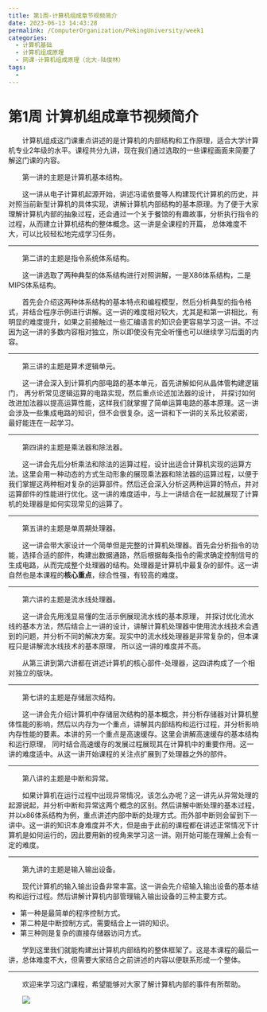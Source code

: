 ```yaml
---
title: 第1周-计算机组成章节视频简介
date: 2023-06-13 14:43:28
permalink: /ComputerOrganization/PekingUniversity/week1
categories:
  - 计算机基础
  - 计算机组成原理
  - 网课-计算机组成原理（北大-陆俊林）
tags:
  - 
---
```

# 第1周 计算机组成章节视频简介

　　计算机组成这门课重点讲述的是计算机的内部结构和工作原理，适合大学计算机专业2年级的水平。课程共分九讲，现在我们通过选取的一些课程画面来简要了解这门课的内容。

<!-- more -->

　　第一讲的主题是计算机基本结构。​

　　这一讲从电子计算机起源开始，讲述冯诺依曼等人构建现代计算机的历史，并对照当前新型计算机的具体实现，讲解计算机内部结构的基本原理。为了便于大家理解计算机内部的抽象过程，还会通过一个关于餐馆的有趣故事，分析执行指令的过程，从而建立计算机结构的整体概念。这一讲是全课程的开篇， 总体难度不大，可以比较轻松地完成学习任务。

---

　　第二讲的主题是指令系统体系结构。​

　　这一讲选取了两种典型的体系结构进行对照讲解，一是X86体系结构，二是MIPS体系结构。

　　首先会介绍这两种体系结构的基本特点和编程模型，然后分析典型的指令格式，并结合程序示例进行讲解。这一讲的难度相对较大，尤其是和第一讲相比，有明显的难度提升，如果之前接触过一些汇编语言的知识会更容易学习这一讲。不过因为这一讲的多数内容相对独立，所以即使没有完全听懂也可以继续学习后面的内容。

---

　　第三讲的主题是算术逻辑单元。

　　这一讲会深入到计算机内部电路的基本单元，首先讲解如何从晶体管构建逻辑门， 再分析常见逻辑运算的电路实现，然后重点论述加法器的设计， 并探讨如何改进加法器以提高运算性能，这样我们就掌握了简单运算电路的基本原理。这一讲会涉及一些集成电路的知识，但不会很复杂。这一讲和下一讲的关系比较紧密， 最好能连在一起学习。

---

　　第四讲的主题是乘法器和除法器。

　　这一讲会先后分析乘法和除法的运算过程，设计出适合计算机实现的运算方法。这里会用一种动态的方式生动形象的展现乘法器和除法器的运算过程，以便于我们掌握这两种相对复杂的运算部件。然后还会深入分析这两种运算的特点，并对运算部件的性能进行优化。这一讲的难度适中，与上一讲结合在一起就展现了计算机的处理器是如何实现常见的运算了。

---

　　第五讲的主题是单周期处理器。

　　这一讲会带大家设计一个简单但是完整的计算机处理器。首先会分析指令的功能，选择合适的部件，构建出数据通路，然后根据每条指令的需求确定控制信号的生成电路，从而完成整个处理器的结构。处理器是计算机中最复杂的部件。这一讲自然也是本课程的**核心重点**，综合性强，有较高的难度。

---

　　第六讲的主题是流水线处理器。

　　这一讲会先用浅显易懂的生活示例展现流水线的基本原理， 并探讨优化流水线的基本方法，然后结合上一讲的设计，讲解计算机处理器中使用流水线技术会遇到的问题，并分析不同的解决方案。现实中的流水线处理器是非常复杂的，但本课程只是讲解流水线技术的基本原理， 所以这一讲的难度并不高。

　　从第三讲到第六讲都在讲述计算机的核心部件-处理器，这四讲构成了一个相对独立的版块。

---

　　第七讲的主题是存储层次结构。

　　这一讲会先介绍计算机中存储层次结构的基本概念，并分析存储器对计算机整体性能的影响，然后以内存为一个重点，讲解其内部结构和运行过程，并分析影响内存性能的要素。本讲的另一个重点是高速缓存。这里会讲解高速缓存的基本结构和运行原理， 同时结合高速缓存的发展过程展现其在计算机中的重要作用。这一讲的难度适中。从这一讲开始课程的关注点扩展到了处理器之外的部件。

---

　　第八讲的主题是中断和异常。

　　如果计算机在运行过程中出现异常情况，该怎么办呢？这一讲先从异常处理的起源说起，并分析中断和异常这两个概念的区别。然后讲解中断处理的基本过程， 并以x86体系结构为例，重点讲述内部中断的处理方式。而外部中断则会留到下一讲中。这一讲的知识本身难度并不大，但是由于此前的课程都在讲述正常情况下计算机是如何运行的，因此要用新的视角来学习这一讲。刚开始可能在理解上会有一定的难度。

---

　　第九讲的主题是输入输出设备。

　　现代计算机的输入输出设备非常丰富。这一讲会先介绍输入输出设备的基本结构和运行过程。然后讲解计算机内部管理输入输出设备的三种主要方式。

* 第一种是最简单的程序控制方式。
* 第二种是中断控制方式，需要结合上一讲的知识。
* 第三种则是复杂的直接存储器访问方式。

　　学到这里我们就能构建出计算机内部结构的整体框架了。这是本课程的最后一讲，总体难度不大，但需要大家结合之前讲述的内容以便联系形成一个整体。

---

　　欢迎来学习这门课程，希望能够对大家了解计算机内部的事件有所帮助。

　　![](https://image.peterjxl.com/blog/image-20220827105719-sq2s7m1.png)​

　　‍

　　‍

　　‍

